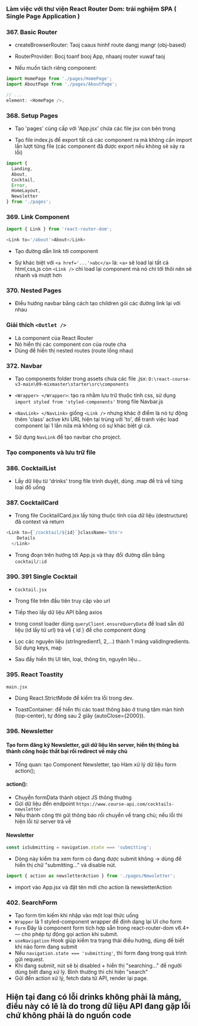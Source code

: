 ### Làm việc với thư viện React Router Dom: trải nghiệm SPA ( Single Page Application )

### 367. Basic Router

- createBrowserRouter: Taoj caaus hinhf route dangj mangr (obj-based)

- RouterProvider: Bocj toanf booj App, nhaanj router vuwaf taoj

- Nếu muốn tách riêng component:
```js
import HomePage from './pages/HomePage';
import AboutPage from './pages/AboutPage';

// ...
element: <HomePage />,
```

### 368. Setup Pages
- Tạo 'pages' cùng cấp với 'App.jsx' chứa các file jsx con bên trong

- Tạo file index.js để export tất cả các component ra mà không cần import lần lượt từng file (các component đã được export nếu không sẽ xảy ra lỗi)
```js
import { 
  Landing, 
  About, 
  Cocktail, 
  Error, 
  HomeLayout, 
  Newsletter 
} from './pages';
```

### 369. Link Component
```js
import { Link } from 'react-router-dom';

<Link to='/about'>About</Link>
```
- Tạo đường dẫn link tới component 

- Sự khác biệt với `<a href='...'>abc</a>` là: `<a>` sẽ load lại tất cả html,css,js còn `<Link />` chỉ load lại component mà nó chỉ tới thôi nên sẽ nhanh và mượt hơn

### 370. Nested Pages
- Điều hướng navbar bằng cách tạo children gói các đường link lại với nhau

### Giải thích `<Outlet />`
- Là component của React Router 
- Nó hiển thị các component con của route cha
- Dùng để hiển thị nested routes (route lồng nhau)

### 372. Navbar
- Tạo components folder trong assets chưa các file .jsx: `D:\react-course-v3-main\09-mixmaster\starter\src\components`

- `<Wrapper> </Wrapper>`: tạo ra nhằm lưu trữ thuộc tính css, sử dụng `import styled from 'styled-components'` trong file Navbar.js
- `<NavLink> </NavLink>` giống `<Link />` nhưng khác ở điểm là nó tự động thêm 'class' active khi URL hiện tại trùng với 'to', để tranh việc load component lại 1 lần nữa mà không có sự khác biệt gì cả.

- Sử dụng `NavLink` để tạo navbar cho project.

### Tạo components và lưu trữ file 

### 386. CocktailList
- Lấy dữ liệu từ 'drinks' trong file trình duyệt, dùng .map để trả về từng loại đồ uống

### 387. CocktailCard
- Trong file CocktailCard.jsx lấy từng thuộc tính của dữ liệu (destructure) đã context và return 
```js
<Link to={`/cocktail/${id}`}className='btn'>
    Details
  </Link>
```
- Trong đoạn trên hướng tới App.js và thay đổi đường dẫn bằng `cocktail/:id`

### 390. 391 Single Cocktail
- `Cocktail.jsx`

- Trong file trên đầu tiên truy cập vào url

- Tiếp theo lấy dữ liệu API bằng axios

- trong const loader dùng `queryClient.ensureQueryData` để load sẵn dữ liệu (id lấy từ url)
trả về { id } để cho component dùng

-  Lọc các nguyên liệu (strIngredient1, 2,...) thành 1 mảng validIngredients. Sử dụng keys, map

- Sau đấy hiển thị UI tên, loại, thông tin, nguyên liệu...

### 395. React Toastity 
`main.jsx`
- Dùng React.StrictMode để kiểm tra lỗi trong dev.

- ToastContainer: để hiển thị các toast thông báo ở trung tâm màn hình (top-center), tự đóng sau 2 giây (autoClose={2000}).

### 396. Newsletter
#### Tạo form đăng ký Newsletter, gửi dữ liệu lên server, hiển thị thông bá thành công hoặc thất bại rồi redirect về máy chủ
- Tổng quan: tạo Component Newsletter, tạo Hàm xử lý dữ liệu form action();
#### action(): 
- Chuyển formData thành object JS thông thường
- Gửi dữ liệu đến endpoint `https://www.course-api.com/cocktails-newsletter`
- Nếu thành công thì gửi thông báo rồi chuyển về trang chủ; nếu lỗi thì hiện lỗi từ server trả về 
#### Newsletter
```js
const isSubmitting = navigation.state === 'submitting';
```
- Dòng này kiểm tra xem form có đang được submit không → dùng để hiển thị chữ "submitting..." và disable nút.

```js
import { action as newsletterAction } from './pages/Newsletter';
```

- import vào App.jsx và đặt tên mới cho action là newsletterAction

### 402. SearchForm
- Tạo form tìm kiếm khi nhập vào một loại thức uống
- `Wrapper` là 1 styled-component wrapper để định dạng lại UI cho form 
- `Form` Đây là component form tích hợp sẵn trong react-router-dom v6.4+ — cho phép tự động gọi action khi submit.
- `useNavigation` Hook giúp kiểm tra trạng thái điều hướng, dùng để biết khi nào form đang submit
- Nếu `navigation.state === 'submitting'`, thì form đang trong quá trình gửi request.
- Khi đang submit, nút sẽ bị disabled + hiển thị "searching..." để người dùng biết đang xử lý.
Bình thường thì chỉ hiện "search"
- Gửi đến action xử lý, fetch data từ API, render lại page.

## Hiện tại đang có lỗi drinks không phải là mảng, điều này có lẽ là do trong dữ liệu API đang gặp lỗi chứ không phải là do nguồn code